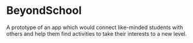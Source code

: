 # BeyondSchool
A prototype of an app which would connect like-minded students with others and help them find activities to take their interests to a new level.
